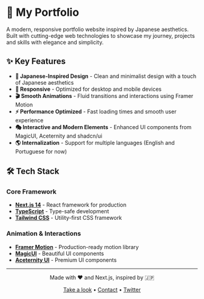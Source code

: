 # 🌸 My Portfolio

A modern, responsive portfolio website inspired by Japanese aesthetics. Built with cutting-edge web technologies to showcase my journey, projects and skills with elegance and simplicity.

## ✨ Key Features

- **🎌 Japanese-Inspired Design** - Clean and minimalist design with a touch of Japanese aesthetics
- **📱 Responsive** - Optimized for desktop and mobile devices
- **🎬 Smooth Animations** - Fluid transitions and interactions using Framer Motion
- **⚡ Performance Optimized** - Fast loading times and smooth user experience
- **🎭 Interactive and Modern Elements** - Enhanced UI components from MagicUI, Aceternity and shadcn/ui
- **🌎 Internalization** - Support for multiple languages (English and Portuguese for now)

## 🛠️ Tech Stack

### Core Framework

- **[Next.js 14](https://nextjs.org/)** - React framework for production
- **[TypeScript](https://www.typescriptlang.org/)** - Type-safe development
- **[Tailwind CSS](https://tailwindcss.com/)** - Utility-first CSS framework

### Animation & Interactions

- **[Framer Motion](https://motion.dev/)** - Production-ready motion library
- **[MagicUI](https://magicui.design/)** - Beautiful UI components
- **[Aceternity UI](https://ui.aceternity.com/)** - Premium UI components

---

<div align="center">
  <p>Made with ❤️ and Next.js, inspired by 🇯🇵</p> 
  <p>
    <a href="https://portfolio-pi-pied-48.vercel.app/ ">Take a look</a> •
    <a href="mailto:m.mascarelo@gmail.com">Contact</a> •
    <a href="https://twitter.com/MattMascarelo">Twitter</a>
  </p>
</div>
